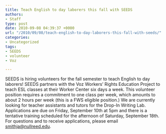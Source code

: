 ```yaml
---
title: Teach English to day laborers this fall with SEEDS
authors:
- Staff
type: post
date: 2010-09-08 04:39:37 +0000
url: "/2010/09/08/teach-english-to-day-laborers-this-fall-with-seeds/"
categories:
- Uncategorized
tags:
- SEEDS
- volunteer
- Voz

---
```

SEEDS is hiring volunteers for the fall semester to teach English to day laborers! SEEDS partners with the Voz Workers’ Rights Education Project to teach ESL classes at their Worker Center six days a week. This volunteer position requires a commitment to one class per week, which amounts to about 2 hours per week (this is a FWS eligible position.) We are currently looking for teacher assistants and tutors for the Drop-In Writing Lab. Applications are due on Friday, September 10th at 5pm and there is a tentative training scheduled for the afternoon of Saturday, September 18th. For questions and to receive applications, please email [&#x73;&#x6d;&#x69;&#x74;&#x68;&#x6a;&#x61;&#x40;<span class="oe_displaynone">null</span>&#x72;&#x65;&#x65;&#x64;&#x2e;&#x65;&#x64;&#x75;][1].

 [1]: mailto:&#x73;&#x6d;&#x69;&#x74;&#x68;&#x6a;&#x61;&#x40;&#x72;&#x65;&#x65;&#x64;&#x2e;&#x65;&#x64;&#x75;Ï